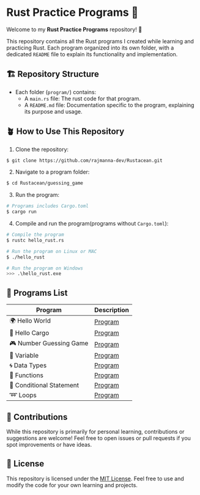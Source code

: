 # Rust Practice Programs 🦀

Welcome to my **Rust Practice Programs** repository! 🎉

This repository contains all the Rust programs I created while learning and practicing Rust. Each program organized into its own folder, with a dedicated `README` file to explain its functionality and implementation.

## 🏗️ Repository Structure

- Each folder (`program/`) contains:
  - A `main.rs` file: The rust code for that program.
  - A `README.md` file: Documentation specific to the program, explaining its purpose and usage.

## 🪴 How to Use This Repository

1. Clone the repository:

```bash
$ git clone https://github.com/rajmanna-dev/Rustacean.git
```

2. Navigate to a program folder:

```bash
$ cd Rustacean/guessing_game
```

3. Run the program:

```bash
# Programs includes Cargo.toml
$ cargo run
```

4. Compile and run the program(programs without `Cargo.toml`):

```bash
# Compile the program
$ rustc hello_rust.rs

# Run the program on Linux or MAC
$ ./hello_rust

# Run the program on Windows
>>> .\hello_rust.exe
```

## 📃 Programs List

| Program                  | Description                        |
| ------------------------ | ---------------------------------- |
| 🌍 Hello World           | [Program](hello_rust/)             |
| 🚢 Hello Cargo           | [Program](hello_cargo/)            |
| 🎮 Number Guessing Game  | [Program](guessing_game/)          |
| 🚅 Variable              | [Program](variables/)              |
| 🌀 Data Types            | [Program](data_types/)             |
| 🦾 Functions             | [Program](functions/)              |
| 🚗 Conditional Statement | [Program](conditional_statements/) |
| ➿ Loops                 | [Program](loops/)                  |

## 🤝 Contributions

While this repository is primarily for personal learning, contributions or suggestions are welcome! Feel free to open issues or pull requests if you spot improvements or have ideas.

## 🪪 License

This repository is licensed under the [MIT License](LICENSE.txt). Feel free to use and modify the code for your own learning and projects.
